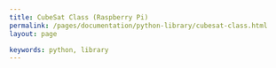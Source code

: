 ```yaml
---
title: CubeSat Class (Raspberry Pi)
permalink: /pages/documentation/python-library/cubesat-class.html
layout: page

keywords: python, library
---
```




